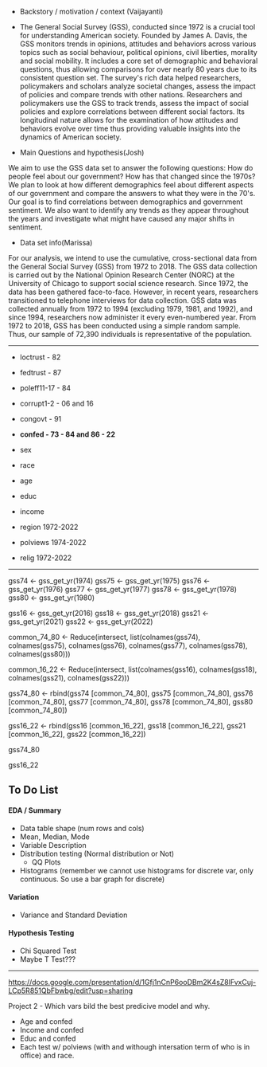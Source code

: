 * Backstory / motivation / context (Vaijayanti)
* The General Social Survey (GSS), conducted since 1972 is a crucial tool for understanding American society. Founded by James A. Davis, the GSS monitors trends in opinions, attitudes and behaviors across various topics such as social behaviour, political opinions, civil liberties, morality and social mobility. It includes a core set of demographic and behavioral questions, thus allowing comparisons for over nearly 80 years due to its consistent question set. The survey's rich data helped researchers, policymakers and scholars analyze societal changes, assess the impact of policies and compare trends with other nations. Researchers and policymakers use the GSS to track trends, assess the impact of social policies and explore correlations between different social factors. Its longitudinal nature allows for the examination of how attitudes and behaviors evolve over time thus providing valuable insights into the dynamics of American society.

* Main Questions and hypothesis(Josh)

We aim to use the GSS data set to answer the following questions: 
   How do people feel about our government? How has that changed since the 1970s? 
We plan to look at how different demographics feel about different aspects of our government and compare the answers to what they were in the 70's. Our goal is to find correlations between demographics and government sentiment. We also want to identify any trends as they appear throughout the years and investigate what might have caused any major shifts in sentiment.


* Data set info(Marissa)

For our analysis, we intend to use the cumulative, cross-sectional data from the General Social Survey (GSS) from 1972 to 2018. The GSS data collection is carried out by the National Opinion Research Center (NORC) at the University of Chicago to support social science research. Since 1972, the data has been gathered face-to-face. However, in recent years, researchers transitioned to telephone interviews for data collection. GSS data was collected annually from 1972 to 1994 (excluding 1979, 1981, and 1992), and since 1994, researchers now administer it every even-numbered year. From 1972 to 2018, GSS has been conducted using a simple random sample. Thus, our sample of 72,390 individuals is representative of the population.


---------------------------------------------------------------------------------------------------

* loctrust - 82
* fedtrust - 87
* poleff11-17 - 84
* corrupt1-2 - 06 and 16
* congovt - 91
* **confed - 73 - 84 and 86 - 22**


* sex
* race
* age
* educ
* income
* region 1972-2022
* polviews 1974-2022
* relig 1972-2022





---------------------------------------------------------------------------------------------------------

gss74 <- gss_get_yr(1974)
gss75 <- gss_get_yr(1975)
gss76 <- gss_get_yr(1976)
gss77 <- gss_get_yr(1977)
gss78 <- gss_get_yr(1978)
gss80 <- gss_get_yr(1980)

gss16 <- gss_get_yr(2016)
gss18 <- gss_get_yr(2018)
gss21 <- gss_get_yr(2021)
gss22 <- gss_get_yr(2022)


common_74_80 <- Reduce(intersect, list(colnames(gss74), colnames(gss75), colnames(gss76), colnames(gss77), colnames(gss78), colnames(gss80)))

common_16_22 <- Reduce(intersect, list(colnames(gss16), colnames(gss18), colnames(gss21), colnames(gss22)))                       
 
gss74_80 <- rbind(gss74 [common_74_80], gss75 [common_74_80], gss76 [common_74_80], gss77 [common_74_80], gss78 [common_74_80], gss80 [common_74_80])

gss16_22 <- rbind(gss16 [common_16_22], gss18 [common_16_22], gss21 [common_16_22], gss22 [common_16_22])


gss74_80

gss16_22


## To Do List

#### EDA / Summary
 * Data table shape (num rows and cols)
 * Mean, Median, Mode 
 * Variable Description
 * Distribution testing (Normal distribution or Not)
   * QQ Plots
 * Histograms (remember we cannot use histograms for discrete var, only continuous. So use a bar graph for discrete)

#### Variation
 * Variance and Standard Deviation

#### Hypothesis Testing
 * Chi Squared Test
 * Maybe T Test???

 ---------------------------------------------------------------------------------------
 https://docs.google.com/presentation/d/1Gfj1nCnP6ooDBm2K4sZ8lFvxCuj-LCp5R851QbFbwbg/edit?usp=sharing
 



 Project 2 - Which vars bild the best predicive model and why.
  * Age and confed
  * Income and confed
  * Educ and confed
  * Each test w/ polviews (with and withough intersation term of who is in office) and race.
